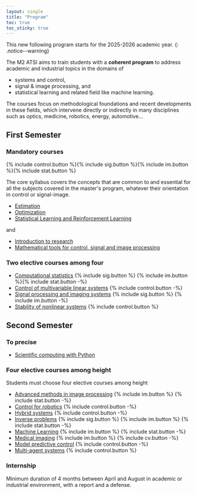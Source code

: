 ```yaml
---
layout: single
title: "Program"
toc: true
toc_sticky: true
---
```


This new following program starts for the 2025-2026 academic year.
{: .notice--warning}

The M2 ATSI aims to train students with a **coherent program** to address
academic and industrial topics in the domains of
- systems and control,
- signal & image processing, and
- statistical learning and related field like machine learning.

The courses focus on methodological foundations and recent developments in these
fields, which intervene directly or indirectly in many disciplines such as
optics, medicine, robotics, energy, automotive...



<!-- Curriculum also trains student to research work through dedicated teaching -->
<!-- initiatives (seminars, bibliographic work, project, etc.) and a strong -->
<!-- Involvement of the associated research laboratories. Part of the training may be -->
<!-- given in English. -->


<!-- - Detailed description of the courses are availble in [French](/Description-Formation-Master-EEEA-2023-2024-UE-Francais.pdf) or -->
<!-- [English](/Description-Formation-Master-EEEA-2023-2024-UE-Anglais-1.pdf). -->
<!-- - [The skills assessment procedures](/MCCs-2023-2024.pdf). -->
<!-- - [Regulation fo master degree](/academic-regulations-for-master-degree-2023-2024.pdf) at University Paris-Saclay. -->


## First Semester

### Mandatory courses

{% include control.button %}{% include sig.button %}{% include im.button %}{% include stat.button %}

The core syllabus covers the concepts that are common to and essential for all
the subjects covered in the master's program, whatever their orientation in
control or signal-image.

- [Estimation](/ue/estimation)
- [Optimization](/ue/optimisation)
- [Statistical Learning and Reinforcement Learning](/ue/stat-learning-rl)

and

- [Introduction to research](/ue/intro-research)
- [Mathematical tools for control, signal and image processing](/ue/math)

### Two elective courses among four

- [Computational statistics](/ue/comp-stat) {% include sig.button %} {% include im.button %}{% include stat.button -%}
- [Control of multivariable linear systems](/ue/control-of-multi-var) {% include control.button -%}
- [Signal processing and imaging systems](/ue/sig-proc-im-sys) {% include sig.button %} {% include im.button -%}
- [Stability of nonlinear systems](/ue/nl-sys) {% include control.button %}


## Second Semester

### To precise

- [Scientific computing with Python](/ue/scientific-python)

### Four elective courses among height

Students must choose four elective courses among height

- [Advanced methods in image processing](/ue/adv-im) {% include im.button %} {% include stat.button -%}
- [Control for robotics](/ue/control-robotics) {% include control.button -%}
- [Hybrid systems](/ue/hybrid-sys) {% include control.button -%}
- [Inverse problems](/ue/inv-problems) {% include sig.button %} {% include im.button %} {% include stat.button -%}
- [Machine Learning](/ue/machine-learning) {% include im.button %} {% include stat.button -%}
- [Medical imaging](/ue/medical-im) {% include im.button %} {% include cv.button -%}
- [Model predictive control](/ue/predictive-control) {% include control.button -%}
- [Multi-agent systems](/ue/multi-agent-sys) {% include control.button %}

### Internship

Minimum duration of 4 months between April and August in academic or industrial
environment, with a report and a defense.
